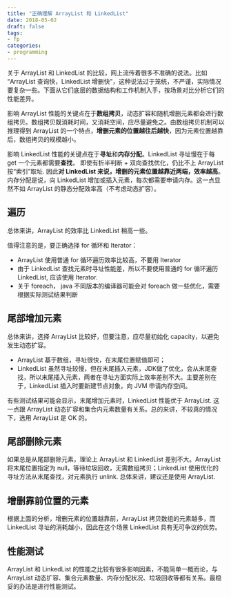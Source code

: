 ```yaml
---
title: "正确理解 ArrayList 和 LinkedList"
date: 2018-05-02
draft: false
tags:
- fp
categories:
- programming
---
```



关于 ArrayList 和 LinkedList 的比较，网上流传着很多不准确的说法。比如 “ArrayList 查询快，LinkedList 增删快”，这种说法过于笼统，不严谨，实际情况要复杂一些。下面从它们底层的数据结构和工作机制入手，按场景对比分析它们的性能差异。

影响 ArrayList 性能的关键点在于**数组拷贝**，动态扩容和随机增删元素都会进行数组拷贝。数组拷贝既消耗时间，又消耗空间，应尽量避免之。由数组拷贝机制可以推理得到 ArrayList 的一个特点，**增删元素的位置越往后越快**，因为元素位置越靠后，数组拷贝的规模越小。

影响 LinkedList 性能的关键点在于**寻址**和**内存分配**。LinkedList 寻址慢在于每 get 一个元素都需要**查找**， 即使有折半判断 + 双向查找优化，仍比不上 ArrayList 按“索引”取址. 因此**对 LinkedList 来说，增删的元素位置越靠近两端，效率越高**。 内存分配是说，向 LinkedList 增加或插入元素，每次都需要申请内存。这一点显然不如 ArrayList 的静态分配效率高（不考虑动态扩容）。

## 遍历

总体来讲，ArrayList 的效率比 LinkedList 稍高一些。

值得注意的是，要正确选择 for 循环和 Iterator：

- ArrayList 使用普通 for 循环遍历效率比较高，不要用 Iterator
- 由于 LinkedList 查找元素时寻址性能差，所以不要使用普通的 for 循环遍历 LinkedList, 应该使用 Iterator.
- 关于 foreach， java 不同版本的编译器可能会对 foreach 做一些优化，需要根据实际测试结果判断


## 尾部增加元素

总体来讲，选择 ArrayList 比较好，但要注意，应尽量初始化 capacity，以避免发生动态扩容。

- ArrayList 基于数组，寻址很快，在末尾位置赋值即可；
- LinkedList 虽然寻址较慢，但在末尾插入元素，JDK做了优化，会从末尾查找，所以末尾插入元素，两者在寻址方面实际上效率差别不大。主要差别在于，LinkedList 插入时要新建节点对象，向 JVM 申请内存空间。

有些测试结果可能会显示，末尾增加元素时，LinkedList 性能优于 ArrayList. 这一点跟 ArrayList 动态扩容和集合内元素数量有关系。总的来讲，不较真的情况下，选用 ArrayList 是 OK 的。

## 尾部删除元素

如果总是从尾部删除元素，理论上 ArrayList 和 LinkedList 差别不大。ArrayList 将末尾位置指定为 null，等待垃圾回收，无需数组拷贝；LinkedList 使用优化的寻址方法从末尾查找，对元素执行 unlink. 总体来讲，建议还是使用 ArrayList.

## 增删靠前位置的元素

根据上面的分析，增删元素的位置越靠前，ArrayList 拷贝数组的元素越多，而 LinkedList 寻址的消耗越小，因此在这个场景 LinkedList 具有无可争议的优势。

## 性能测试

ArrayList 和 LinkedList 的性能之比较有很多影响因素，不能简单一概而论，与 ArrayList 动态扩容、集合元素数量、内存分配状况、垃圾回收等都有关系。最稳妥的办法是进行性能测试。